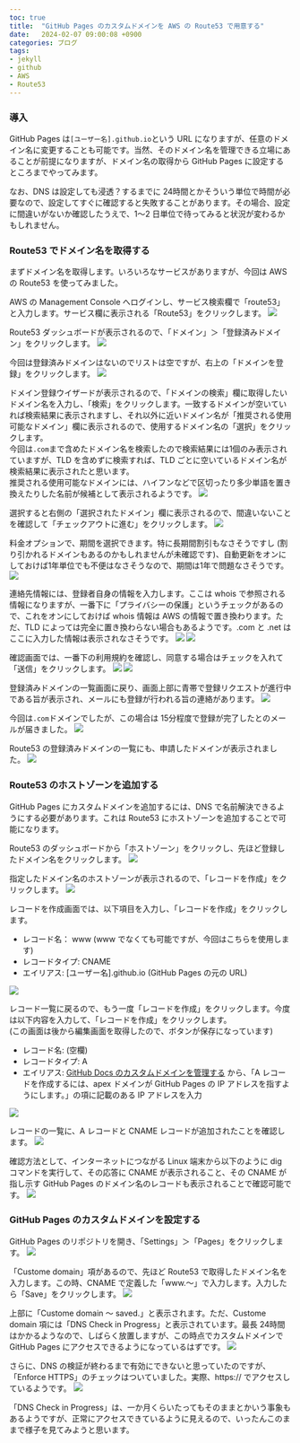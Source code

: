 ```yaml
---
toc: true
title:  "GitHub Pages のカスタムドメインを AWS の Route53 で用意する"
date:   2024-02-07 09:00:08 +0900
categories: ブログ
tags:
- jekyll
- github
- AWS
- Route53
---
```

### 導入
GitHub Pages は`[ユーザー名].github.io`という URL になりますが、任意のドメイン名に変更することも可能です。当然、そのドメイン名を管理できる立場にあることが前提になりますが、ドメイン名の取得から GitHub Pages に設定するところまでやってみます。

なお、DNS は設定しても浸透？するまでに 24時間とかそういう単位で時間が必要なので、設定してすぐに確認すると失敗することがあります。その場合、設定に間違いがないか確認したうえで、1～2 日単位で待ってみると状況が変わるかもしれません。


### Route53 でドメイン名を取得する
まずドメイン名を取得します。いろいろなサービスがありますが、今回は AWS の Route53 を使ってみました。



AWS の Management Console へログインし、サービス検索欄で「route53」と入力します。サービス欄に表示される「Route53」をクリックします。
![](/assets/images/2024/ss_20240206_001.png)

Route53 ダッシュボードが表示されるので、「ドメイン」＞「登録済みドメイン」をクリックします。
![](/assets/images/2024/ss_20240206_002.png)

今回は登録済みドメインはないのでリストは空ですが、右上の「ドメインを登録」をクリックします。
![](/assets/images/2024/ss_20240206_003.png)

ドメイン登録ウイザードが表示されるので、「ドメインの検索」欄に取得したいドメイン名を入力し、「検索」をクリックします。一致するドメインが空いていれば検索結果に表示されますし、それ以外に近いドメイン名が「推奨される使用可能なドメイン」欄に表示されるので、使用するドメイン名の「選択」をクリックします。  
今回は`.com`まで含めたドメイン名を検索したので検索結果には1個のみ表示されていますが、TLD を含めずに検索すれば、TLD ごとに空いているドメイン名が検索結果に表示されたと思います。  
推奨される使用可能なドメインには、ハイフンなどで区切ったり多少単語を置き換えたりした名前が候補として表示されるようです。
![](/assets/images/2024/ss_20240206_004.png)

選択すると右側の「選択されたドメイン」欄に表示されるので、間違いないことを確認して「チェックアウトに進む」をクリックします。
![](/assets/images/2024/ss_20240206_005.png)

料金オプションで、期間を選択できます。特に長期間割引もなさそうですし (割り引かれるドメインもあるのかもしれませんが未確認です)、自動更新をオンにしておけば1年単位でも不便はなさそうなので、期間は1年で問題なさそうです。
![](/assets/images/2024/ss_20240206_006.png)

連絡先情報には、登録者自身の情報を入力します。ここは whois で参照される情報になりますが、一番下に「プライバシーの保護」というチェックがあるので、これをオンにしておけば whois 情報は AWS の情報で置き換わります。ただ、TLD によっては完全に置き換わらない場合もあるようです。.com と .net はここに入力した情報は表示されなさそうです。
![](/assets/images/2024/ss_20240206_007.png)
![](/assets/images/2024/ss_20240206_008.png)

確認画面では、一番下の利用規約を確認し、同意する場合はチェックを入れて「送信」をクリックします。
![](/assets/images/2024/ss_20240206_009.png)
![](/assets/images/2024/ss_20240206_010.png)

登録済みドメインの一覧画面に戻り、画面上部に青帯で登録リクエストが進行中である旨が表示され、メールにも登録が行われる旨の連絡があります。
![](/assets/images/2024/ss_20240206_011.png)

今回は`.com`ドメインでしたが、この場合は 15分程度で登録が完了したとのメールが届きました。
![](/assets/images/2024/ss_20240206_012.png)

Route53 の登録済みドメインの一覧にも、申請したドメインが表示されました。
![](/assets/images/2024/ss_20240206_013.png)


### Route53 のホストゾーンを追加する
GitHub Pages にカスタムドメインを追加するには、DNS で名前解決できるようにする必要があります。これは Route53 にホストゾーンを追加することで可能になります。

Route53 のダッシュボードから「ホストゾーン」をクリックし、先ほど登録したドメイン名をクリックします。
![](/assets/images/2024/ss_20240206_021.png)

指定したドメイン名のホストゾーンが表示されるので、「レコードを作成」をクリックします。
![](/assets/images/2024/ss_20240206_022.png)

レコードを作成画面では、以下項目を入力し、「レコードを作成」をクリックします。
* レコード名： www (www でなくても可能ですが、今回はこちらを使用します)
* レコードタイプ: CNAME
* エイリアス: [ユーザー名].github.io (GitHub Pages の元の URL)

![](/assets/images/2024/ss_20240206_023.png)

レコード一覧に戻るので、もう一度「レコードを作成」をクリックします。今度は以下内容を入力して、「レコードを作成」をクリックします。  
(この画面は後から編集画面を取得したので、ボタンが保存になっています)
* レコード名: (空欄)
* レコードタイプ: A
* エイリアス: [GitHub Docs のカスタムドメインを管理する][customdomain] から、「A レコードを作成するには、apex ドメインが GitHub Pages の IP アドレスを指すようにします。」の項に記載のある IP アドレスを入力

![](/assets/images/2024/ss_20240206_023a.png)

レコードの一覧に、A レコードと CNAME レコードが追加されたことを確認します。
![](/assets/images/2024/ss_20240206_024.png)

確認方法として、インターネットにつながる Linux 端末から以下のように dig コマンドを実行して、その応答に CNAME が表示されること、その CNAME が指し示す GitHub Pages のドメイン名のレコードも表示されることで確認可能です。
![](/assets/images/2024/ss_20240206_025.png)


### GitHub Pages のカスタムドメインを設定する
GitHub Pages のリポジトリを開き、「Settings」＞「Pages」をクリックします。
![](/assets/images/2024/ss_20240206_031.png)

「Custome domain」項があるので、先ほど Route53 で取得したドメイン名を入力します。この時、CNAME で定義した「www.～」で入力します。入力したら「Save」をクリックします。
![](/assets/images/2024/ss_20240206_032.png)

上部に「Custome domain ～ saved.」と表示されます。ただ、Custome domain 項には「DNS Check in Progress」と表示されています。最長 24時間はかかるようなので、しばらく放置しますが、この時点でカスタムドメインで GitHub Pages にアクセスできるようになっているはずです。
![](/assets/images/2024/ss_20240206_033.png)

さらに、DNS の検証が終わるまで有効にできないと思っていたのですが、「Enforce HTTPS」のチェックはついていました。実際、https:// でアクセスしているようです。
![](/assets/images/2024/ss_20240206_034.png)

「DNS Check in Progress」は、一か月くらいたってもそのままとかいう事象もあるようですが、正常にアクセスできているように見えるので、いったんこのままで様子を見てみようと思います。



[customdomain]: https://docs.github.com/ja/pages/configuring-a-custom-domain-for-your-github-pages-site/managing-a-custom-domain-for-your-github-pages-site#configuring-a-subdomain


